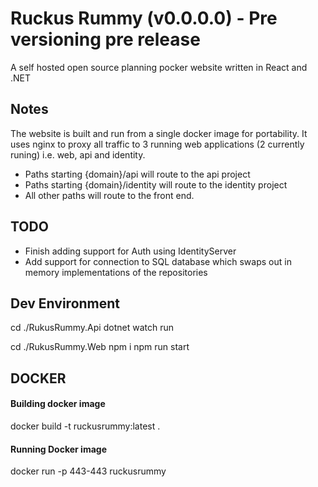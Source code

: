 # Ruckus Rummy (v0.0.0.0) - Pre versioning pre release

A self hosted open source planning pocker website written in React and .NET

## Notes

The website is built and run from a single docker image for portability. It uses nginx to proxy all traffic to 3 running web applications (2 currently runing) i.e. web, api and identity. 

- Paths starting {domain}/api will route to the api project
- Paths starting {domain}/identity will route to the identity project
- All other paths will route to the front end.

## TODO

- Finish adding support for Auth using IdentityServer
- Add support for connection to SQL database which swaps out in memory implementations of the repositories

## Dev Environment

cd ./RukusRummy.Api
dotnet watch run

cd ./RukusRummy.Web
npm i
npm run start


## DOCKER

#### Building docker image

docker build -t ruckusrummy:latest .

#### Running Docker image

docker run -p 443-443 ruckusrummy